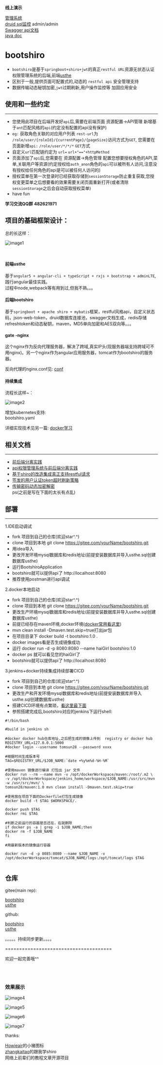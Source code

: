 **线上演示**  
  
[管理系统](http://47.110.55.246)  
[druid sql监控](http://47.110.55.246/api/druid/login.html)  admin/admin  
[Swagger api文档](http://47.110.55.246/api/swagger-ui.html)  
[java doc](https://apidoc.gitee.com/tomsun28/bootshiro)  

# bootshiro

- ```bootshiro```是基于```springboot+shiro+jwt```的真正```restful URL```资源无状态认证权限管理系统的后端,前端[usthe](https://gitee.com/tomsun28/usthe)  
- 区别于一般,提供页面可配置式的,动态的 ```restful api``` 安全管理支持  
- 数据传输动态秘钥加密,```jwt```过期刷新,用户操作监控等 加固应用安全  

## 使用和一些约定   
--------

- 您使用此项目在后端开发好```api```后,需要在前端页面 资源配置->API管理 新增基于```ant```匹配风格的```api```(约定没有配置的api没有保护)
- ```eg:``` 获取角色关联的对应用户列表 ```rest-url```为 ```/role/user/{roleId}/{currentPage}/{pageSize}```访问方式为```GET```, 您需要在页面新增```api:``` ```/role/user/*/*/*``` ```GET```方式
- 自定义```url```匹配链约定为 ```url=``` ```url+"=="+httpMethod```
- 页面添加了```api```后,您需要在 资源配置->角色管理 配置您想要授权角色的API,菜单,关联用户等资源(约定授权给```auth_anon```角色的```api```可以被所有人访问,注意没有授权给任何角色的api是可以被任何人访问的)
- 授权菜单在第一次登录时已经获取存储到```sessionStorage```防止重复获取,您授权变更菜单之后想要看的效果需要关闭页面重新打开(或者清除```sessionStorage```之后会自动获取授权菜单)
- have fun  

**学习交流QQ群**  **482621971**

## 项目的基础框架设计：  

总的长这样：  

![image1](/image/image1.PNG)  

<br>

#### 前端usthe  

基于```angular5 + angular-cli + typeScript + rxjs + bootstrap + adminLTE```,践行angular最佳实践。  
过程中node,webpack等有用到过,但我不熟。。。

#### 后端bootshiro  

基于```springboot + apache shiro + mybatis```框架，restful风格api，自定义状态码，json-web-token，druid数据库连接池，swagger文档生成，redis存储refreshtoken和动态秘钥，maven，MD5单向加密和AES双向等。。。  

#### gate -nginx  

这个nginx作为反向代理服务器，解决了跨域,真实IP头(现服务器端支持跨域可不用nginx)。另一个nginx作为angular应用服务器，tomcat作为bootshiro的服务器。  

反向代理的nginx.conf见: [conf](https://github.com/tomsun28/DockerFile/blob/master/nginx/nginx.conf)  

#### 持续集成  

流程长这样~：    

![image2](/image/image2.PNG)    

增加kubernetes支持:  
bootshiro.yaml

详细实现技术见另一篇:  [docker学习](https://segmentfault.com/a/1190000013088818)  


## 相关文档  
--------

- [前后端分离实践](https://segmentfault.com/blog/tomsun28)  
- [api权限管理系统与前后端分离实践](https://segmentfault.com/a/1190000014368885)  
- [基于shiro的改造集成真正支持restful请求](https://segmentfault.com/a/1190000014545172)   
- [签发的用户认证token超时刷新策略](https://segmentfault.com/a/1190000014545422)  
- [传输密码动态加密解密](https://segmentfault.com/a/1190000014544933)  
ps(之前是写在下面的太长有点乱)  




## 部署  
--------
1.IDE启动调试  

- fork 项目到自己的仓库(欢迎star^.^)  
- clone 项目到本地 git clone https://gitee.com/yourName/bootshiro.git
- 用idea导入
- 更改开发环境mysql数据库和redis地址(前提安装数据库并导入usthe.sql创建数据库usthe)
- 运行BootshiroApplication
- bootshiro就可以提供api了 http://localhost:8080
- 推荐使用postman进行api调试

2.docker本地启动  

- fork 项目到自己的仓库(欢迎star^.^)  
- clone 项目到本地 git clone https://gitee.com/yourName/bootshiro.git
- 更改生产环境mysql数据库和redis地址(前提安装数据库并导入usthe.sql创建数据库usthe)
- 前提已经存在maven环境,docker环境([docker常用看这里](https://segmentfault.com/a/1190000013088818))
- mvn clean install -Dmaven.test.skip=true打出jar包
- 在项目目录下 docker build -t bootshiro:1.0 . 
- docker images看是否生成镜像成功
- 运行 docker run -d -p 8080:8080 --name haiGirl bootshiro:1.0
- docker ps 就可以看见您的haiGirl了
- bootshiro就可以提供api了 http://localhost:8080

3.jenkins+docker持续集成持续部署CICD  

- fork 项目到自己的仓库(欢迎star^.^)  
- clone 项目到本地 git clone https://gitee.com/yourName/bootshiro.git
- 更改生产和开发环境mysql数据库和redis地址(前提安装数据库并导入usthe.sql创建数据库usthe)
- 搭建CICD环境有点繁琐，[看这里最下面](https://segmentfault.com/a/1190000013088818)
- 参照搭建完成后,bootshiro对应的jenkins下运行shell:
````
#!/bin/bash

#build in jenkins sh

#docker docker hub仓库地址,之后把生成的镜像上传到  registry or docker hub
REGISTRY_URL=127.0.0.1:5000
#docker login --username tomsun28 --password xxxx

#根据时间生成版本号
TAG=$REGISTRY_URL/$JOB_NAME:`date +%y%m%d-%H-%M`

#使用maven 镜像进行编译 打包出 jar 文件
docker run --rm --name mvn -v /opt/dockerWorkspace/maven:/root/.m2 \
-v /opt/dockerWorkspace/jenkins_home/workspace/$JOB_NAME:/usr/src/mvn -w /usr/src/mvn/ \
tomsun28/maven:1.0 mvn clean install -Dmaven.test.skip=true

#使用放在项目下面的Dockerfile打包生成镜像
docker build -t $TAG $WORKSPACE/.

docker push $TAG
docker rmi $TAG

#判断之前运行的容器是否还在，在就删除
if docker ps -a | grep -i $JOB_NAME;then
docker rm -f $JOB_NAME
fi

#用最新版本的镜像运行容器

docker run -d -p 8085:8080 --name $JOB_NAME -v /opt/dockerWorkspace/tomcat/$JOB_NAME/logs:/opt/tomcat/logs $TAG


````


## 仓库 
 
gitee(main rep):  
 
 [bootshiro](https://gitee.com/tomsun28/bootshiro)  
 [usthe](https://gitee.com/tomsun28/usthe) 
 
github: 

[bootshiro](https://github.com/tomsun28/bootshiro)  
[usthe](https://github.com/tomsun28/usthe)  
         

。。。。。持续同步更新。。。。

======================================

欢迎一起完善哦^^  

<br>
<br>

### 效果展示  

![image4](/image/image4.PNG)   

![image5](/image/image5.PNG)   

![image6](/image/image6.PNG)   

![image7](/image/image7.PNG)   




thanks:  

[Howieair](http://iconfont.cn/user/detail?spm=a313x.7781069.0.d214f71f6&uid=187147)的小猪图标  
[zhangkaitao](http://jinnianshilongnian.iteye.com/blog/2018936)的跟我学shiro   
网络上前辈们的教程文章开源项目


<br>
<br>
<br>